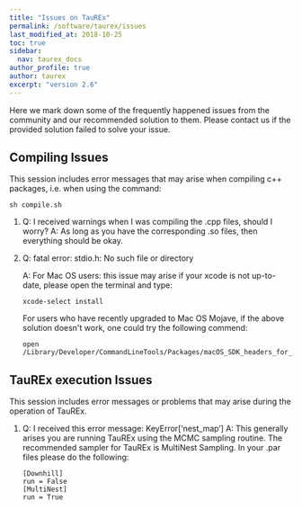 ```yaml
---
title: "Issues on TauREx"
permalink: /software/taurex/issues
last_modified_at: 2018-10-25
toc: true
sidebar:
  nav: taurex_docs
author_profile: true
author: taurex
excerpt: "version 2.6"
---
```


Here we mark down some of the frequently happened issues from the community and our recommended solution to them. Please contact us if the provided solution failed to solve your issue.

## Compiling Issues

This session includes error messages that may arise when compiling c++ packages, i.e. when using the command:
```
sh compile.sh
```

1. Q: I received warnings when I was compiling the .cpp files, should I worry?
   A: As long as you have the corresponding .so files, then everything should be okay.


2. Q: fatal error: stdio.h: No such file or directory

   A: For Mac OS users: this issue may arise if your xcode is not up-to-date, please open the terminal and type:
   ```
   xcode-select install
   ```
   For users who have recently upgraded to Mac OS Mojave, if the above solution doesn't work, one could try the following commend:
   ```
   open /Library/Developer/CommandLineTools/Packages/macOS_SDK_headers_for_macOS_10.14.pkg
   ```

## TauREx execution Issues

This session includes error messages or problems that may arise during the operation of TauREx.

1. Q: I received this error message: KeyError[‘nest_map’]
   A: This generally arises you are running TauREx using the MCMC sampling routine. The recommended sampler for TauREx is MultiNest Sampling. In your .par files please do the following:
   ```
   [Downhill]
   run = False
   [MultiNest]
   run = True
   ```
